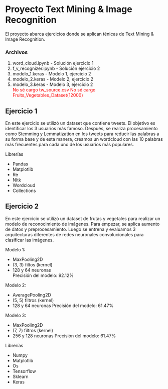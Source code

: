 # Proyecto Text Mining & Image Recognition

El proyecto abarca ejercicios donde se aplican ténicas de Text Mining & Image Recognition.  

### Archivos
1. word_cloud.ipynb - Solución ejercicio 1
2. f_v_recognizer.ipynb - Solución ejercicio 2
3. modelo_1.keras - Modelo 1, ejercicio 2
4. modelo_2.keras - Modelo 2, ejercicio 2
5. modelo_3.keras - Modelo 3, ejercicio 2  
<span style="color: red"> No sé cargo tw_source.csv </span>
<span style="color: red"> No sé cargo Fruits_Vegetables_Dataset(12000) </span>  


## Ejercicio 1
En este ejercicio se utilizó un dataset que contiene tweets. El objetivo es identificar los 3 usuarios más famoso. Después, se realiza procesamiento como Stemming y Lemmatization en los tweets para reducir las palabras a su forma base y de esta manera, creamos un wordcloud con las 10 palabras más frecuentes para cada uno de los usuarios más populares.

Librerías
- Pandas
- Matplotlib
- Re
- Nltk
- Wordcloud
- Collections

## Ejercicio 2
En este ejercicio se utilizó un dataset de frutas y vegetales para realizar un modelo de reconocimiento de imágenes. Para empezar, se aplica aumento de datos y preprocesamiento. Luego se entrena y evaluamos 3 arquitecturas diferentes de redes neuronales convolucionales para clasificar las imágenes.  

Modelo 1: 
- MaxPooling2D
- (3, 3) filtos (kernel)
- 128 y 64 neuronas  
Precisión del modelo: 92.12%

Modelo 2: 
- AveragePooling2D
- (5, 5) filtros (kernel)
- 128 y 64 neuronas
Precisión del modelo: 61.47%

Modelo 3:
- MaxPooling2D
- (7, 7) filtros (kernel)
- 256 y 128 neuronas
Precisión del modelo: 61.47%  
  

Librerías
- Numpy
- Matplotlib
- Os
- Tensorflow
- Sklearn
- Keras
